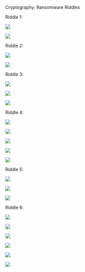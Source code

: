 Cryptography: Ransomware Riddles

Riddle 1:

![](Images/Riddle1-1.png)

![](Images/Riddle1-2.png)


Riddle 2:

![](Images/Riddle2-1.png)

![](Images/Riddle2-2.png)


Riddle 3:

![](Images/Riddle3-1.png)

![](Images/Riddle3-2.png)

![](Images/Riddle3-3.png)


Riddle 4:

![](Images/Riddle4-1.png)

![](Images/Riddle4-2.png)

![](Images/Riddle4-3.png)

![](Images/Riddle4-4.png)

![](Images/Riddle4-5.png)


Riddle 5:

![](Images/Riddle5-1.png)

![](Images/Riddle5-2.png)

![](Images/Riddle5-3.png)


Riddle 6:

![](Images/Riddle6-1.png)

![](Images/Riddle6-2.png)

![](Images/Riddle6-3.png)

![](Images/Riddle6-4.png)

![](Images/Riddle6-5.png)

![](Images/Riddle6-6.png)

